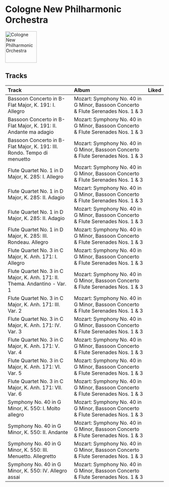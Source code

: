
# Cologne New Philharmonic Orchestra


<img src="https://i.scdn.co/image/ab67616d0000b273ad029134625e13b2823b8b83" alt="Cologne New Philharmonic Orchestra" width="100" />

## Tracks

| Track                                                                      | Album                                                                             | Liked   |
|:---------------------------------------------------------------------------|:----------------------------------------------------------------------------------|:--------|
| Bassoon Concerto in B-Flat Major, K. 191: I. Allegro                       | Mozart: Symphony No. 40 in G Minor, Bassoon Concerto & Flute Serenades Nos. 1 & 3 |         |
| Bassoon Concerto in B-Flat Major, K. 191: II. Andante ma adagio            | Mozart: Symphony No. 40 in G Minor, Bassoon Concerto & Flute Serenades Nos. 1 & 3 |         |
| Bassoon Concerto in B-Flat Major, K. 191: III. Rondo. Tempo di menuetto    | Mozart: Symphony No. 40 in G Minor, Bassoon Concerto & Flute Serenades Nos. 1 & 3 |         |
| Flute Quartet No. 1 in D Major, K. 285: I. Allegro                         | Mozart: Symphony No. 40 in G Minor, Bassoon Concerto & Flute Serenades Nos. 1 & 3 |         |
| Flute Quartet No. 1 in D Major, K. 285: II. Adagio                         | Mozart: Symphony No. 40 in G Minor, Bassoon Concerto & Flute Serenades Nos. 1 & 3 |         |
| Flute Quartet No. 1 in D Major, K. 285: II. Adagio                         | Mozart: Symphony No. 40 in G Minor, Bassoon Concerto & Flute Serenades Nos. 1 & 3 |         |
| Flute Quartet No. 1 in D Major, K. 285: III. Rondeau. Allegro              | Mozart: Symphony No. 40 in G Minor, Bassoon Concerto & Flute Serenades Nos. 1 & 3 |         |
| Flute Quartet No. 3 in C Major, K. Anh. 171: I. Allegro                    | Mozart: Symphony No. 40 in G Minor, Bassoon Concerto & Flute Serenades Nos. 1 & 3 |         |
| Flute Quartet No. 3 in C Major, K. Anh. 171: II. Thema. Andantino - Var. 1 | Mozart: Symphony No. 40 in G Minor, Bassoon Concerto & Flute Serenades Nos. 1 & 3 |         |
| Flute Quartet No. 3 in C Major, K. Anh. 171: III. Var. 2                   | Mozart: Symphony No. 40 in G Minor, Bassoon Concerto & Flute Serenades Nos. 1 & 3 |         |
| Flute Quartet No. 3 in C Major, K. Anh. 171: IV. Var. 3                    | Mozart: Symphony No. 40 in G Minor, Bassoon Concerto & Flute Serenades Nos. 1 & 3 |         |
| Flute Quartet No. 3 in C Major, K. Anh. 171: V. Var. 4                     | Mozart: Symphony No. 40 in G Minor, Bassoon Concerto & Flute Serenades Nos. 1 & 3 |         |
| Flute Quartet No. 3 in C Major, K. Anh. 171: VI. Var. 5                    | Mozart: Symphony No. 40 in G Minor, Bassoon Concerto & Flute Serenades Nos. 1 & 3 |         |
| Flute Quartet No. 3 in C Major, K. Anh. 171: VII. Var. 6                   | Mozart: Symphony No. 40 in G Minor, Bassoon Concerto & Flute Serenades Nos. 1 & 3 |         |
| Symphony No. 40 in G Minor, K. 550: I. Molto allegro                       | Mozart: Symphony No. 40 in G Minor, Bassoon Concerto & Flute Serenades Nos. 1 & 3 |         |
| Symphony No. 40 in G Minor, K. 550: II. Andante                            | Mozart: Symphony No. 40 in G Minor, Bassoon Concerto & Flute Serenades Nos. 1 & 3 |         |
| Symphony No. 40 in G Minor, K. 550: III. Menuetto. Allegretto              | Mozart: Symphony No. 40 in G Minor, Bassoon Concerto & Flute Serenades Nos. 1 & 3 |         |
| Symphony No. 40 in G Minor, K. 550: IV. Allegro assai                      | Mozart: Symphony No. 40 in G Minor, Bassoon Concerto & Flute Serenades Nos. 1 & 3 |         |